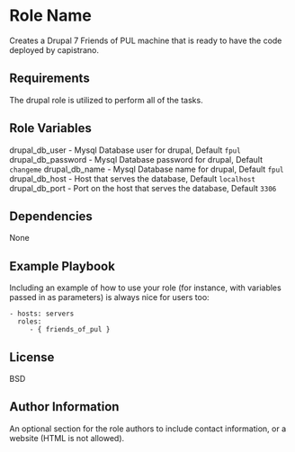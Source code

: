 Role Name
=========

Creates a Drupal 7 Friends of PUL machine that is ready to have the code deployed by capistrano.

Requirements
------------

The drupal role is utilized to perform all of the tasks.

Role Variables
--------------

drupal_db_user - Mysql Database user for drupal, Default `fpul`
drupal_db_password - Mysql Database password for drupal, Default `changeme`
drupal_db_name - Mysql Database name for drupal, Default `fpul`
drupal_db_host - Host that serves the database, Default `localhost`
drupal_db_port - Port on the host that serves the database, Default `3306`

Dependencies
------------

None

Example Playbook
----------------

Including an example of how to use your role (for instance, with variables passed in as parameters) is always nice for users too:

    - hosts: servers
      roles:
         - { friends_of_pul }

License
-------

BSD

Author Information
------------------

An optional section for the role authors to include contact information, or a website (HTML is not allowed).
